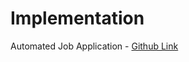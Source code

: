 # Implementation

Automated Job Application - [Github Link](https://github.com/grandeurkoe/python-automation-projects/tree/47edb8e82d4580abf4977d5041edc840dfdbb52a/automated-job-application)